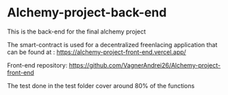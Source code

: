 # Alchemy-project-back-end
This is the back-end for the final alchemy project

The smart-contract is used for a decentralized freenlacing application that can be found at : 
https://alchemy-project-front-end.vercel.app/

Front-end repository: 
https://github.com/VagnerAndrei26/Alchemy-project-front-end

The test done in the test folder cover around 80% of the functions
